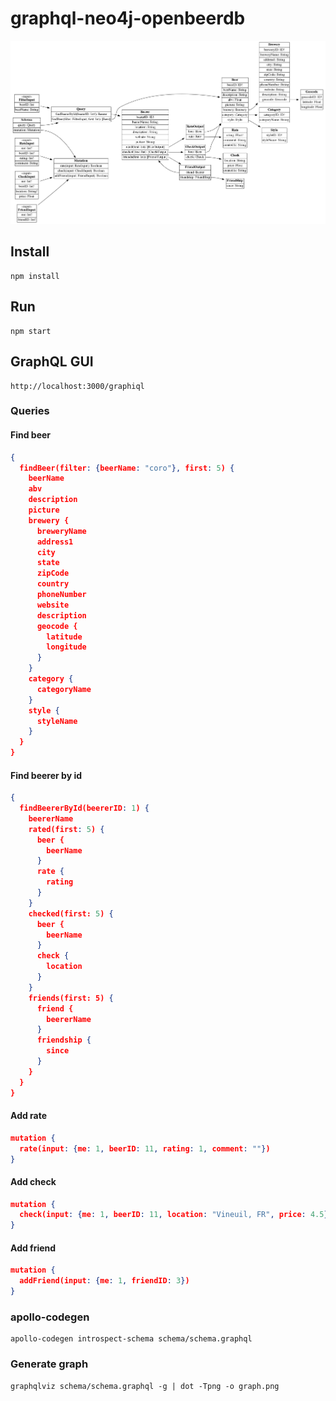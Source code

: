# graphql-neo4j-openbeerdb

![graph](graph.png "GraphQL schema")

## Install

```
npm install
```

## Run

```
npm start
```

## GraphQL GUI

```
http://localhost:3000/graphiql
```

### Queries
#### Find beer

```json
{
  findBeer(filter: {beerName: "coro"}, first: 5) {
    beerName
    abv
    description
    picture
    brewery {
      breweryName
      address1
      city
      state
      zipCode
      country
      phoneNumber
      website
      description
      geocode {
        latitude
        longitude
      }
    }
    category {
      categoryName
    }
    style {
      styleName
    }
  }
}
```

#### Find beerer by id

```json
{
  findBeererById(beererID: 1) {
    beererName
    rated(first: 5) {
      beer {
        beerName
      }
      rate {
        rating
      }
    }
    checked(first: 5) {
      beer {
        beerName
      }
      check {
        location
      }
    }
    friends(first: 5) {
      friend {
        beererName
      }
      friendship {
        since
      }
    }
  }
}
```

#### Add rate

```json
mutation {
  rate(input: {me: 1, beerID: 11, rating: 1, comment: ""})
}
```

#### Add check

```json
mutation {
  check(input: {me: 1, beerID: 11, location: "Vineuil, FR", price: 4.5})
}
```

#### Add friend

```json
mutation {
  addFriend(input: {me: 1, friendID: 3})
}
```

### apollo-codegen

```
apollo-codegen introspect-schema schema/schema.graphql
```

### Generate graph

```
graphqlviz schema/schema.graphql -g | dot -Tpng -o graph.png
```